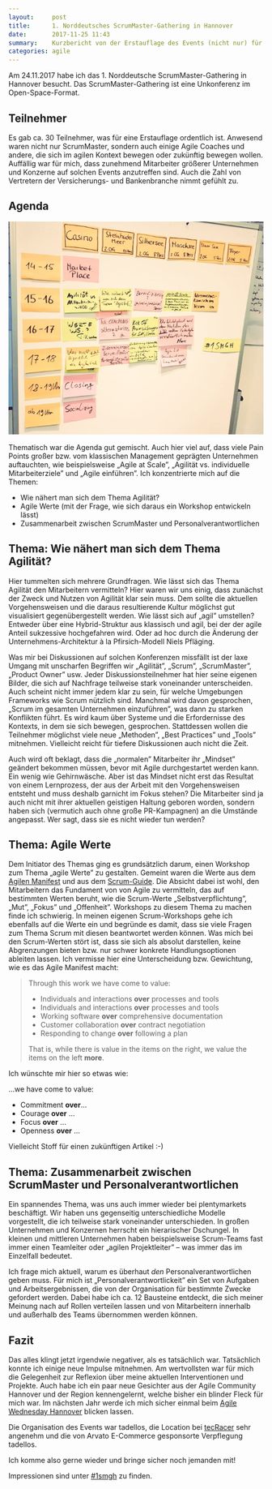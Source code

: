 ```yaml
---
layout:     post
title:      1. Norddeutsches ScrumMaster-Gathering in Hannover
date:       2017-11-25 11:43
summary:    Kurzbericht von der Erstauflage des Events (nicht nur) für ScrumMaster.
categories: agile
---
```


Am 24.11.2017 habe ich das 1. Norddeutsche ScrumMaster-Gathering in Hannover besucht. Das ScrumMaster-Gathering ist eine Unkonferenz im Open-Space-Format.

## Teilnehmer

Es gab ca. 30 Teilnehmer, was für eine Erstauflage ordentlich ist. Anwesend waren nicht nur ScrumMaster, sondern auch einige Agile Coaches und andere, die sich im agilen Kontext bewegen oder zukünftig bewegen wollen. Auffällig war für mich, dass zunehmend Mitarbeiter größerer Unternehmen und Konzerne auf solchen Events anzutreffen sind. Auch die Zahl von Vertretern der Versicherungs- und Bankenbranche nimmt gefühlt zu.

## Agenda

![agenda](/assets/2017-11-25-1st-scrum-master-gathering-hannover/1smgh-agenda.jpg)

Thematisch war die Agenda gut gemischt. Auch hier viel auf, dass viele Pain Points großer bzw. vom klassischen Management geprägten Unternehmen auftauchten, wie beispielsweise „Agile at Scale”, „Agilität vs. individuelle Mitarbeiterziele” und „Agile einführen”. Ich konzentrierte mich auf die Themen:

- Wie nähert man sich dem Thema Agilität?
- Agile Werte (mit der Frage, wie sich daraus ein Workshop entwickeln lässt)
- Zusammenarbeit zwischen ScrumMaster und Personalverantwortlichen

## Thema: Wie nähert man sich dem Thema Agilität?

Hier tummelten sich mehrere Grundfragen. Wie lässt sich das Thema Agilität den Mitarbeitern vermitteln? Hier waren wir uns einig, dass zunächst der Zweck und Nutzen von Agilität klar sein muss. Dem sollte die aktuellen Vorgehensweisen und die daraus resultierende Kultur möglichst gut visualisiert gegenübergestellt werden. Wie lässt sich auf „agil” umstellen? Entweder über eine Hybrid-Struktur aus klassisch und agil, bei der der agile Anteil sukzessive hochgefahren wird. Oder ad hoc durch die Änderung der Unternehmens-Architektur à la Pfirsich-Modell Niels Pfläging.

Was mir bei Diskussionen auf solchen Konferenzen missfällt ist der laxe Umgang mit unscharfen Begriffen wir „Agilität”, „Scrum”, „ScrumMaster”, „Product Owner” usw. Jeder Diskussionsteilnehmer hat hier seine eigenen Bilder, die sich auf Nachfrage teilweise stark voneinander unterscheiden. Auch scheint nicht immer jedem klar zu sein, für welche Umgebungen Frameworks wie Scrum nützlich sind. Manchmal wird davon gesprochen, „Scrum im gesamten Unternehmen einzuführen”, was dann zu starken Konflikten führt. Es wird kaum über Systeme und die Erfordernisse des Kontexts, in dem sie sich bewegen, gesprochen. Stattdessen wollen die Teilnehmer möglichst viele neue „Methoden”, „Best Practices” und „Tools” mitnehmen. Vielleicht reicht für tiefere Diskussionen auch nicht die Zeit.

Auch wird oft beklagt, dass die „normalen” Mitarbeiter ihr „Mindset” geändert bekommen müssen, bevor mit Agile durchgestartet werden kann. Ein wenig wie Gehirnwäsche. Aber ist das Mindset nicht erst das Resultat von einem Lernprozess, der aus der Arbeit mit den Vorgehensweisen entsteht und muss deshalb garnicht im Fokus stehen? Die Mitarbeiter sind ja auch nicht mit ihrer aktuellen geistigen Haltung geboren worden, sondern haben sich (vermutich auch ohne große PR-Kampagnen) an die Umstände angepasst. Wer sagt, dass sie es nicht wieder tun werden?  

## Thema: Agile Werte

Dem Initiator des Themas ging es grundsätzlich darum, einen Workshop zum Thema „agile Werte” zu gestalten. Gemeint waren die Werte aus dem [Agilen Manifest](http://scrumguides.org/scrum-guide.html#values) und aus dem [Scrum-Guide](http://scrumguides.org/). Die Absicht dabei ist wohl, den Mitarbeitern das Fundament von von Agile zu vermitteln, das auf bestimmten Werten beruht, wie die Scrum-Werte „Selbstverpflichtung”, „Mut”, „Fokus” und „Offenheit”. Workshops zu diesem Thema zu machen finde ich schwierig. In meinen eigenen Scrum-Workshops gehe ich ebenfalls auf die Werte ein und begründe es damit, dass sie viele Fragen zum Thema Scrum mit diesen beantwortet werden können. Was mich bei den Scrum-Werten stört ist, dass sie sich als absolut darstellen, keine Abgrenzungen bieten bzw. nur schwer konkrete Handlungsoptionen ableiten lassen. Ich vermisse hier eine Unterscheidung bzw. Gewichtung, wie es das Agile Manifest macht:

> Through this work we have come to value:
>
> - Individuals and interactions **over** processes and tools
> - Individuals and interactions **over** processes and tools
> - Working software **over** comprehensive documentation
> - Customer collaboration **over** contract negotiation
> - Responding to change **over** following a plan
>
> That is, while there is value in the items on the right, we value the items on the left **more**.

Ich wünschte mir hier so etwas wie:

…we have come to value:

- Commitment **over**…
- Courage **over** …
- Focus **over** …
- Openness **over** …

Vielleicht Stoff für einen zukünftigen Artikel :-)

## Thema: Zusammenarbeit zwischen ScrumMaster und Personalverantwortlichen

Ein spannendes Thema, was uns auch immer wieder bei plentymarkets beschäftigt. Wir haben uns gegenseitig unterschiedliche Modelle vorgestellt, die ich teilweise stark voneinander unterschieden. In großen Unternehmen und Konzernen herrscht ein hierarischer Dschungel. In kleinen und mittleren Unternehmen haben beispielsweise Scrum-Teams fast immer einen Teamleiter oder „agilen Projektleiter” – was immer das im Einzelfall bedeutet.

Ich frage mich aktuell, warum es überhaut _den_ Personalverantwortlichen geben muss. Für mich ist „Personalverantwortlickeit” ein Set von Aufgaben und Arbeitsergebnissen, die von der Organisation für bestimmte Zwecke gefordert werden. Dabei habe ich ca. 12 Bausteine entdeckt, die sich meiner Meinung nach auf Rollen verteilen lassen und von Mitarbeitern innerhalb und außerhalb des Teams übernommen werden können.

## Fazit

Das alles klingt jetzt irgendwie negativer, als es tatsächlich war. Tatsächlich konnte ich einige neue Impulse mitnehmen. Am wertvollsten war für mich die Gelegenheit zur Reflexion über meine aktuellen Interventionen und Projekte. Auch habe ich ein paar neue Gesichter aus der Agile Community Hannover und der Region kennengelernt, welche bisher ein blinder Fleck für mich war. Im nächsten Jahr werde ich mich sicher einmal beim [Agile Wednesday Hannover](http://www.agilewh.de/) blicken lassen.

Die Organisation des Events war tadellos, die Location bei [tecRacer](https://www.tecracer.de/) sehr angenehm und die von Arvato E-Commerce gesponsorte Verpflegung tadellos.

Ich komme also gerne wieder und bringe sicher noch jemanden mit!

Impressionen sind unter [#1smgh](https://twitter.com/hashtag/1smgh?src=hash) zu finden.
